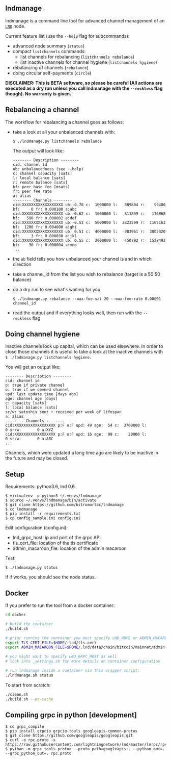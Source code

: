 lndmanage
---------

lndmanage is a command line tool for advanced channel management of an [`LND`](https://github.com/lightningnetwork/lnd) node.

Current feature list (use the ```--help``` flag for subcommands):

* advanced node summary (```status```)
* compact ```listchannels``` commands:
  * list channels for rebalancing (```listchannels rebalance```)
  * list inactive channels for channel hygiene (```listchannels hygiene```)
* rebalancing of channels (```rebalance```)
* doing circular self-payments (```circle```)

**DISCLAIMER: This is BETA software, so please be careful (All actions are executed as a dry run unless you call lndmanage with the ```--reckless``` flag though). No warranty is given.**

Rebalancing a channel
---------------------
The workflow for rebalancing a channel goes as follows:

* take a look at all your unbalanced channels with:

  ```$ ./lndmanage.py listchannels rebalance```
  
  The output will look like:
  ```
  -------- Description --------
  cid: channel id
  ub: unbalancedness (see --help)
  c: channel capacity [sats]
  l: local balance [sats]
  r: remote balance [sats]
  bf: peer base fee [msats]
  fr: peer fee rate
  a: alias
  -------- Channels --------
  cid:XXXXXXXXXXXXXXXXXX ub:-0.78 c:  1000000 l:   889804 r:    99480 bf:     0 fr: 0.000100 a:abc
  cid:XXXXXXXXXXXXXXXXXX ub:-0.62 c:  1000000 l:   811899 r:   176868 bf:   500 fr: 0.000002 a:def
  cid:XXXXXXXXXXXXXXXXXX ub:-0.53 c:  5000000 l:  3823599 r:  1165163 bf:  1200 fr: 0.004000 a:ghi
  cid:XXXXXXXXXXXXXXXXXX ub: 0.51 c:  4000000 l:   983961 r:  3005320 bf:     3 fr: 0.000030 a:jkl
  cid:XXXXXXXXXXXXXXXXXX ub: 0.55 c:  2000000 l:   450792 r:  1538492 bf:    30 fr: 0.000004 a:mno
  ...
  ```
* the ```ub``` field tells you how unbalanced your channel is and in which direction
* take a channel_id from the list you wish to rebalance (target is a 50:50 balance)
* do a dry run to see what's waiting for you

  ```$ ./lndmange.py rebalance --max-fee-sat 20 --max-fee-rate 0.00001 channel_id```

* read the output and if everything looks well, then run with the ```--reckless``` flag

Doing channel hygiene
---------------------
Inactive channels lock up capital, which can be used elsewhere. In order to close those channels it is useful to take a look
at the inactive channels with ```$ ./lndmanage.py listchannels hygiene```.

You will get an output like:

```
-------- Description --------
cid: channel id
p: true if private channel
o: true if we opened channel
upd: last update time [days ago]
age: channel age [days]
c: capacity [sats]
l: local balance [sats]
sr/w: satoshis sent + received per week of lifespan
a: alias
-------- Channels --------
cid:XXXXXXXXXXXXXXXXXX p:F o:F upd: 49 age:  54 c:  3700000 l:        0 sr/w:       0 a:XYZ
cid:XXXXXXXXXXXXXXXXXX p:F o:F upd: 16 age:  99 c:    20000 l:        0 sr/w:       0 a:ABC
...
```
Channels, which were updated a long time ago are likely to be inactive in the future and may be closed.

Setup
-----
Requirements: python3.6, lnd 0.6
```
$ virtualenv -p python3 ~/.venvs/lndmanage
$ source ~/.venvs/lndmanage/bin/activate
$ git clone https://github.com/bitromortac/lndmanage
$ cd lndmanage
$ pip install -r requirements.txt
$ cp config_sample.ini config.ini
```

Edit configuration (config.ini):
* lnd_grpc_host: ip and port of the grpc API
* tls_cert_file: location of the tls certificate
* admin_macaroon_file: location of the admin macaroon

Test:
```
$ ./lndmanage.py status 
```
If if works, you should see the node status.

Docker
------

If you prefer to run the tool from a docker container:
```sh
cd docker

# build the container
./build.sh 

# prior running the container you must specify LND_HOME or ADMIN_MACAROON_FILE and TLS_CERT_FILE
export TLS_CERT_FILE=$HOME/.lnd/tls.cert
export ADMIN_MACAROON_FILE=$HOME/.lnd/data/chain/bitcoin/mainnet/admin.macaroon  

# you might want to specify LND_GRPC_HOST as well
# look into _settings.sh for more details on container configuration

# run lndmanage inside a container via this wrapper script: 
./lndmanage.sh status
```

To start from scratch:
```sh
./clean.sh
./build.sh --no-cache
```

Compiling grpc in python [development]
----------------------------------------------------
```
$ cd grpc_compile
$ pip install grpcio grpcio-tools googleapis-common-protos
$ git clone https://github.com/googleapis/googleapis.git
$ curl -o rpc.proto -s https://raw.githubusercontent.com/lightningnetwork/lnd/master/lnrpc/rpc.proto
$ python -m grpc_tools.protoc --proto_path=googleapis:. --python_out=. --grpc_python_out=. rpc.proto
```
